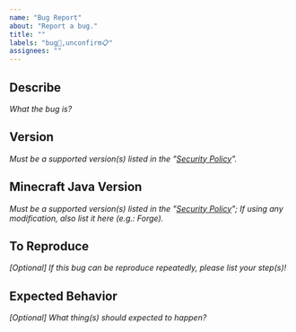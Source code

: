 ```yaml
---
name: "Bug Report"
about: "Report a bug."
title: ""
labels: "bug🐛,unconfirm📋"
assignees: ""
---
```

## Describe

*What the bug is?*



## Version

*Must be a supported version(s) listed in the "[Security Policy](https://github.com/hugoalh/Minecraft.Java.DataPack.NoMobDespawn/security/policy)".*



## Minecraft Java Version

*Must be a supported version(s) listed in the "[Security Policy](https://github.com/hugoalh/Minecraft.Java.DataPack.NoMobDespawn/security/policy)"; If using any modification, also list it here (e.g.: Forge).*



## To Reproduce

*\[Optional\] If this bug can be reproduce repeatedly, please list your step(s)!*



## Expected Behavior

*\[Optional\] What thing(s) should expected to happen?*


